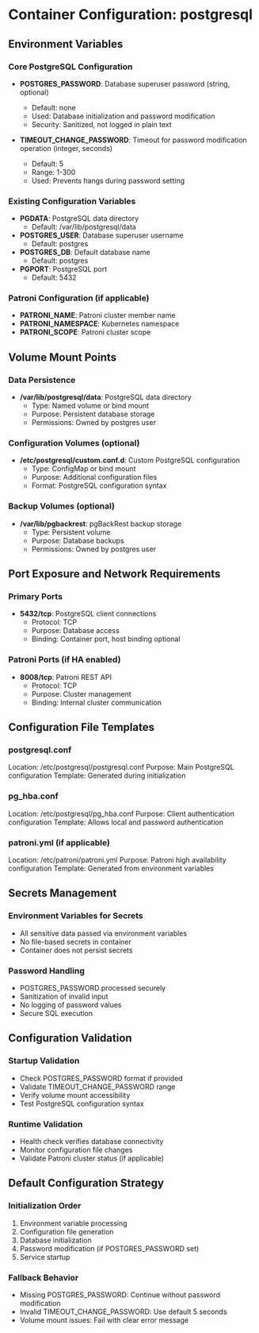 # Container Configuration: postgresql

## Environment Variables

### Core PostgreSQL Configuration
- **POSTGRES_PASSWORD**: Database superuser password (string, optional)
  - Default: none
  - Used: Database initialization and password modification
  - Security: Sanitized, not logged in plain text

- **TIMEOUT_CHANGE_PASSWORD**: Timeout for password modification operation (integer, seconds)
  - Default: 5
  - Range: 1-300
  - Used: Prevents hangs during password setting

### Existing Configuration Variables
- **PGDATA**: PostgreSQL data directory
  - Default: /var/lib/postgresql/data
- **POSTGRES_USER**: Database superuser username
  - Default: postgres
- **POSTGRES_DB**: Default database name
  - Default: postgres
- **PGPORT**: PostgreSQL port
  - Default: 5432

### Patroni Configuration (if applicable)
- **PATRONI_NAME**: Patroni cluster member name
- **PATRONI_NAMESPACE**: Kubernetes namespace
- **PATRONI_SCOPE**: Patroni cluster scope

## Volume Mount Points

### Data Persistence
- **/var/lib/postgresql/data**: PostgreSQL data directory
  - Type: Named volume or bind mount
  - Purpose: Persistent database storage
  - Permissions: Owned by postgres user

### Configuration Volumes (optional)
- **/etc/postgresql/custom.conf.d**: Custom PostgreSQL configuration
  - Type: ConfigMap or bind mount
  - Purpose: Additional configuration files
  - Format: PostgreSQL configuration syntax

### Backup Volumes (optional)
- **/var/lib/pgbackrest**: pgBackRest backup storage
  - Type: Persistent volume
  - Purpose: Database backups
  - Permissions: Owned by postgres user

## Port Exposure and Network Requirements

### Primary Ports
- **5432/tcp**: PostgreSQL client connections
  - Protocol: TCP
  - Purpose: Database access
  - Binding: Container port, host binding optional

### Patroni Ports (if HA enabled)
- **8008/tcp**: Patroni REST API
  - Protocol: TCP
  - Purpose: Cluster management
  - Binding: Internal cluster communication

## Configuration File Templates

### postgresql.conf
Location: /etc/postgresql/postgresql.conf
Purpose: Main PostgreSQL configuration
Template: Generated during initialization

### pg_hba.conf
Location: /etc/postgresql/pg_hba.conf
Purpose: Client authentication configuration
Template: Allows local and password authentication

### patroni.yml (if applicable)
Location: /etc/patroni/patroni.yml
Purpose: Patroni high availability configuration
Template: Generated from environment variables

## Secrets Management

### Environment Variables for Secrets
- All sensitive data passed via environment variables
- No file-based secrets in container
- Container does not persist secrets

### Password Handling
- POSTGRES_PASSWORD processed securely
- Sanitization of invalid input
- No logging of password values
- Secure SQL execution

## Configuration Validation

### Startup Validation
- Check POSTGRES_PASSWORD format if provided
- Validate TIMEOUT_CHANGE_PASSWORD range
- Verify volume mount accessibility
- Test PostgreSQL configuration syntax

### Runtime Validation
- Health check verifies database connectivity
- Monitor configuration file changes
- Validate Patroni cluster status (if applicable)

## Default Configuration Strategy

### Initialization Order
1. Environment variable processing
2. Configuration file generation
3. Database initialization
4. Password modification (if POSTGRES_PASSWORD set)
5. Service startup

### Fallback Behavior
- Missing POSTGRES_PASSWORD: Continue without password modification
- Invalid TIMEOUT_CHANGE_PASSWORD: Use default 5 seconds
- Volume mount issues: Fail with clear error message